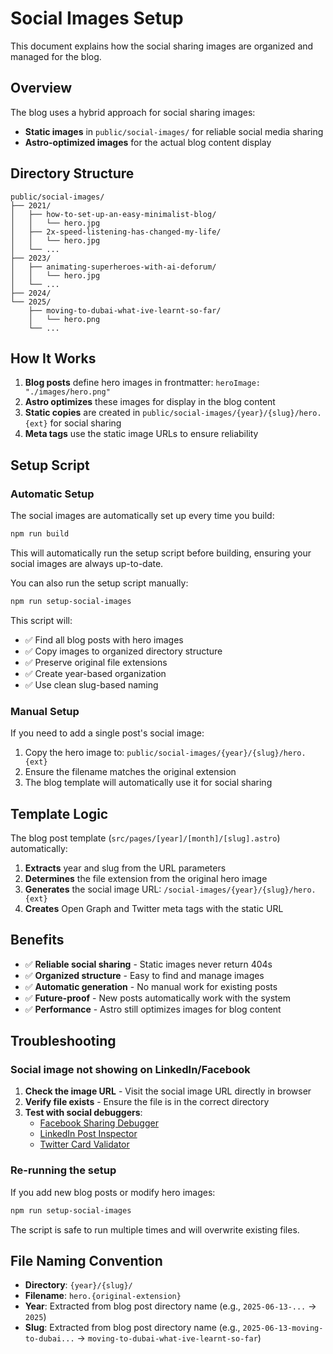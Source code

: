 # Social Images Setup

This document explains how the social sharing images are organized and managed for the blog.

## Overview

The blog uses a hybrid approach for social sharing images:

- **Static images** in `public/social-images/` for reliable social media sharing
- **Astro-optimized images** for the actual blog content display

## Directory Structure

```
public/social-images/
├── 2021/
│   ├── how-to-set-up-an-easy-minimalist-blog/
│   │   └── hero.jpg
│   ├── 2x-speed-listening-has-changed-my-life/
│   │   └── hero.jpg
│   └── ...
├── 2023/
│   ├── animating-superheroes-with-ai-deforum/
│   │   └── hero.jpg
│   └── ...
├── 2024/
└── 2025/
    ├── moving-to-dubai-what-ive-learnt-so-far/
    │   └── hero.png
    └── ...
```

## How It Works

1. **Blog posts** define hero images in frontmatter: `heroImage: "./images/hero.png"`
2. **Astro optimizes** these images for display in the blog content
3. **Static copies** are created in `public/social-images/{year}/{slug}/hero.{ext}` for social sharing
4. **Meta tags** use the static image URLs to ensure reliability

## Setup Script

### Automatic Setup

The social images are automatically set up every time you build:

```bash
npm run build
```

This will automatically run the setup script before building, ensuring your social images are always up-to-date.

You can also run the setup script manually:

```bash
npm run setup-social-images
```

This script will:

- ✅ Find all blog posts with hero images
- ✅ Copy images to organized directory structure
- ✅ Preserve original file extensions
- ✅ Create year-based organization
- ✅ Use clean slug-based naming

### Manual Setup

If you need to add a single post's social image:

1. Copy the hero image to: `public/social-images/{year}/{slug}/hero.{ext}`
2. Ensure the filename matches the original extension
3. The blog template will automatically use it for social sharing

## Template Logic

The blog post template (`src/pages/[year]/[month]/[slug].astro`) automatically:

1. **Extracts** year and slug from the URL parameters
2. **Determines** the file extension from the original hero image
3. **Generates** the social image URL: `/social-images/{year}/{slug}/hero.{ext}`
4. **Creates** Open Graph and Twitter meta tags with the static URL

## Benefits

- ✅ **Reliable social sharing** - Static images never return 404s
- ✅ **Organized structure** - Easy to find and manage images
- ✅ **Automatic generation** - No manual work for existing posts
- ✅ **Future-proof** - New posts automatically work with the system
- ✅ **Performance** - Astro still optimizes images for blog content

## Troubleshooting

### Social image not showing on LinkedIn/Facebook

1. **Check the image URL** - Visit the social image URL directly in browser
2. **Verify file exists** - Ensure the file is in the correct directory
3. **Test with social debuggers**:
   - [Facebook Sharing Debugger](https://developers.facebook.com/tools/debug/)
   - [LinkedIn Post Inspector](https://www.linkedin.com/post-inspector/)
   - [Twitter Card Validator](https://cards-dev.twitter.com/validator)

### Re-running the setup

If you add new blog posts or modify hero images:

```bash
npm run setup-social-images
```

The script is safe to run multiple times and will overwrite existing files.

## File Naming Convention

- **Directory**: `{year}/{slug}/`
- **Filename**: `hero.{original-extension}`
- **Year**: Extracted from blog post directory name (e.g., `2025-06-13-...` → `2025`)
- **Slug**: Extracted from blog post directory name (e.g., `2025-06-13-moving-to-dubai...` → `moving-to-dubai-what-ive-learnt-so-far`)
